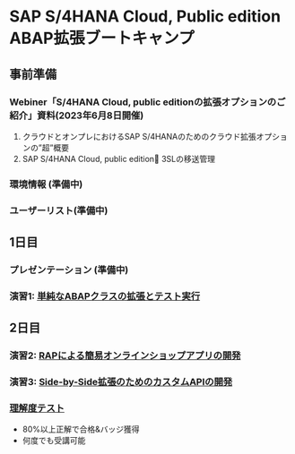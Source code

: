 # SAP S/4HANA Cloud, Public edition ABAP拡張ブートキャンプ

## 事前準備
### Webiner「S/4HANA Cloud, public editionの拡張オプションのご紹介」資料(2023年6月8日開催)
1. クラウドとオンプレにおけるSAP S/4HANAのためのクラウド拡張オプションの”超”概要​
2. SAP S/4HANA Cloud, public edition 3SLの移送管理
### 環境情報 (準備中)
### ユーザーリスト(準備中)

## 1日目
### プレゼンテーション (準備中)
### 演習1: [単純なABAPクラスの拡張とテスト実行](Exercise_1/DRAFT_Exercise1_developerExtensibilities.pdf)

## 2日目
### 演習2: [RAPによる簡易オンラインショップアプリの開発](Exercise_2/DRAFT_Exercise2_developerExtensibilities.pdf)
### 演習3: [Side-by-Side拡張のためのカスタムAPIの開発](Exercise_3/DRAFT_Exercise3_developerExtensibilities.pdf)
### [理解度テスト](https://performancemanager.successfactors.eu/sf/learning?destUrl=https%3a%2f%2fsaplearninghub%2eplateau%2ecom%2flearning%2fuser%2fdeeplink%5fredirect%2ejsp%3flinkId%3dPROGRAM%5fDETAILS%26programID%3dPE%5fKB%5fS4HC%5fABAP%5fDEVS4%26fromSF%3dY&company=learninghub) 
- 80%以上正解で合格&バッジ獲得
- 何度でも受講可能
